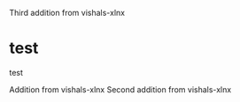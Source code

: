 Third addition from vishals-xlnx
# test
test

Addition from vishals-xlnx
Second addition from vishals-xlnx



